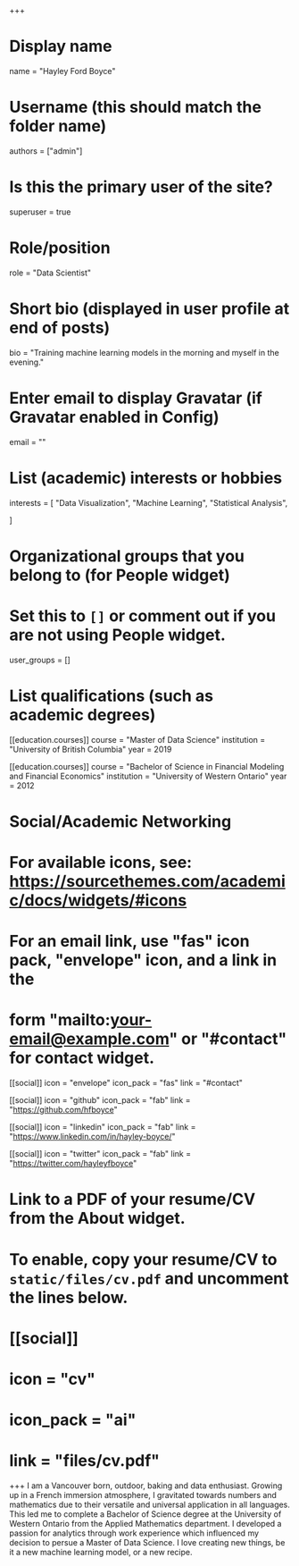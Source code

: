 +++
# Display name
name = "Hayley Ford Boyce"

# Username (this should match the folder name)
authors = ["admin"]

# Is this the primary user of the site?
superuser = true

# Role/position
role = "Data Scientist"

# Short bio (displayed in user profile at end of posts)
bio = "Training machine learning models in the morning and myself in the evening."

# Enter email to display Gravatar (if Gravatar enabled in Config)
email = ""

# List (academic) interests or hobbies
interests = [
  "Data Visualization",
  "Machine Learning",
  "Statistical Analysis",
  
]

# Organizational groups that you belong to (for People widget)
#   Set this to `[]` or comment out if you are not using People widget.
user_groups = []

# List qualifications (such as academic degrees)
[[education.courses]]
  course = "Master of Data Science"
  institution = "University of British Columbia"
  year = 2019

[[education.courses]]
  course = "Bachelor of Science in Financial Modeling and Financial Economics"
  institution = "University of Western Ontario"
  year = 2012


# Social/Academic Networking
# For available icons, see: https://sourcethemes.com/academic/docs/widgets/#icons
#   For an email link, use "fas" icon pack, "envelope" icon, and a link in the
#   form "mailto:your-email@example.com" or "#contact" for contact widget.

[[social]]
  icon = "envelope"
  icon_pack = "fas"
  link = "#contact"  

[[social]]
  icon = "github"
  icon_pack = "fab"
  link = "https://github.com/hfboyce"
  
[[social]] 
  icon = "linkedin" 
  icon_pack = "fab" 
  link = "https://www.linkedin.com/in/hayley-boyce/"

[[social]] 
  icon = "twitter" 
  icon_pack = "fab" 
  link = "https://twitter.com/hayleyfboyce"

# Link to a PDF of your resume/CV from the About widget.
# To enable, copy your resume/CV to `static/files/cv.pdf` and uncomment the lines below.
# [[social]]
#   icon = "cv"
#   icon_pack = "ai"
#   link = "files/cv.pdf"

+++
I am a Vancouver born, outdoor, baking and data enthusiast.  Growing up in a French immersion atmosphere, I gravitated towards numbers and mathematics due to their versatile and universal application in all languages. This led me to complete a Bachelor of Science degree at the University of Western Ontario from the Applied Mathematics department. I developed a passion for analytics through work experience which influenced my decision to persue a Master of Data Science.  I love creating new things, be it a new machine learning model, or a new recipe. 
